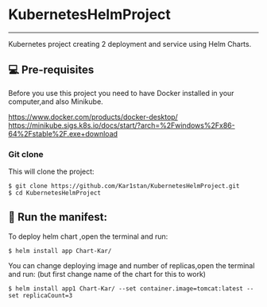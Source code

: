 # KubernetesHelmProject
***
Kubernetes project creating 2 deployment and service using Helm Charts. 

## 💻 Pre-requisites

Before you use this project you need to have Docker installed in your computer,and also Minikube.

https://www.docker.com/products/docker-desktop/
https://minikube.sigs.k8s.io/docs/start/?arch=%2Fwindows%2Fx86-64%2Fstable%2F.exe+download

### Git clone
This will clone the project:
```
$ git clone https://github.com/Kar1stan/KubernetesHelmProject.git
$ cd KubernetesHelmProject
```

## 🚀 Run the manifest: 
To deploy helm chart ,open the terminal and run:
```
$ helm install app Chart-Kar/
```
You can change deploying image and number of replicas,open the terminal and run:
(but first change name of the chart for this to work)
```
$ helm install app1 Chart-Kar/ --set container.image=tomcat:latest --set replicaCount=3
```
